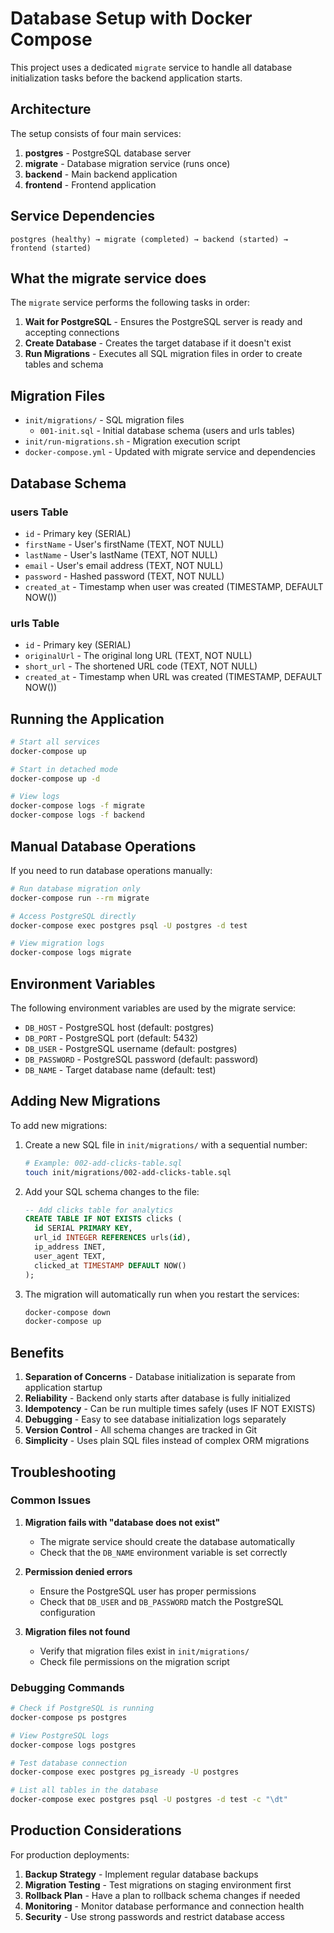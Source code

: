 # Database Setup with Docker Compose

This project uses a dedicated `migrate` service to handle all database initialization tasks before the backend application starts.

## Architecture

The setup consists of four main services:

1. **postgres** - PostgreSQL database server
2. **migrate** - Database migration service (runs once)
3. **backend** - Main backend application
4. **frontend** - Frontend application

## Service Dependencies

```
postgres (healthy) → migrate (completed) → backend (started) → frontend (started)
```

## What the migrate service does

The `migrate` service performs the following tasks in order:

1. **Wait for PostgreSQL** - Ensures the PostgreSQL server is ready and accepting connections
2. **Create Database** - Creates the target database if it doesn't exist
3. **Run Migrations** - Executes all SQL migration files in order to create tables and schema

## Migration Files

- `init/migrations/` - SQL migration files
  - `001-init.sql` - Initial database schema (users and urls tables)
- `init/run-migrations.sh` - Migration execution script
- `docker-compose.yml` - Updated with migrate service and dependencies

## Database Schema

### users Table
- `id` - Primary key (SERIAL)
- `firstName` - User's firstName (TEXT, NOT NULL)
- `lastName` - User's lastName (TEXT, NOT NULL)
- `email` - User's email address (TEXT, NOT NULL)
- `password` - Hashed password (TEXT, NOT NULL)
- `created_at` - Timestamp when user was created (TIMESTAMP, DEFAULT NOW())

### urls Table
- `id` - Primary key (SERIAL)
- `originalUrl` - The original long URL (TEXT, NOT NULL)
- `short_url` - The shortened URL code (TEXT, NOT NULL)
- `created_at` - Timestamp when URL was created (TIMESTAMP, DEFAULT NOW())

## Running the Application

```bash
# Start all services
docker-compose up

# Start in detached mode
docker-compose up -d

# View logs
docker-compose logs -f migrate
docker-compose logs -f backend
```

## Manual Database Operations

If you need to run database operations manually:

```bash
# Run database migration only
docker-compose run --rm migrate

# Access PostgreSQL directly
docker-compose exec postgres psql -U postgres -d test

# View migration logs
docker-compose logs migrate
```

## Environment Variables

The following environment variables are used by the migrate service:

- `DB_HOST` - PostgreSQL host (default: postgres)
- `DB_PORT` - PostgreSQL port (default: 5432)
- `DB_USER` - PostgreSQL username (default: postgres)
- `DB_PASSWORD` - PostgreSQL password (default: password)
- `DB_NAME` - Target database name (default: test)

## Adding New Migrations

To add new migrations:

1. Create a new SQL file in `init/migrations/` with a sequential number:
   ```bash
   # Example: 002-add-clicks-table.sql
   touch init/migrations/002-add-clicks-table.sql
   ```

2. Add your SQL schema changes to the file:
   ```sql
   -- Add clicks table for analytics
   CREATE TABLE IF NOT EXISTS clicks (
     id SERIAL PRIMARY KEY,
     url_id INTEGER REFERENCES urls(id),
     ip_address INET,
     user_agent TEXT,
     clicked_at TIMESTAMP DEFAULT NOW()
   );
   ```

3. The migration will automatically run when you restart the services:
   ```bash
   docker-compose down
   docker-compose up
   ```

## Benefits

1. **Separation of Concerns** - Database initialization is separate from application startup
2. **Reliability** - Backend only starts after database is fully initialized
3. **Idempotency** - Can be run multiple times safely (uses IF NOT EXISTS)
4. **Debugging** - Easy to see database initialization logs separately
5. **Version Control** - All schema changes are tracked in Git
6. **Simplicity** - Uses plain SQL files instead of complex ORM migrations

## Troubleshooting

### Common Issues

1. **Migration fails with "database does not exist"**
   - The migrate service should create the database automatically
   - Check that the `DB_NAME` environment variable is set correctly

2. **Permission denied errors**
   - Ensure the PostgreSQL user has proper permissions
   - Check that `DB_USER` and `DB_PASSWORD` match the PostgreSQL configuration

3. **Migration files not found**
   - Verify that migration files exist in `init/migrations/`
   - Check file permissions on the migration script

### Debugging Commands

```bash
# Check if PostgreSQL is running
docker-compose ps postgres

# View PostgreSQL logs
docker-compose logs postgres

# Test database connection
docker-compose exec postgres pg_isready -U postgres

# List all tables in the database
docker-compose exec postgres psql -U postgres -d test -c "\dt"
```

## Production Considerations

For production deployments:

1. **Backup Strategy** - Implement regular database backups
2. **Migration Testing** - Test migrations on staging environment first
3. **Rollback Plan** - Have a plan to rollback schema changes if needed
4. **Monitoring** - Monitor database performance and connection health
5. **Security** - Use strong passwords and restrict database access 